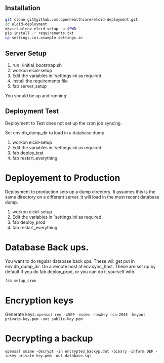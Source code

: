 ## Installation

```bash
git clone git@github.com:openhealthcare/elcid-deployment.git
cd elcid-deployment
mkvirtualenv elcid-setup -a $PWD
pip install -r requirements.txt
cp settings.ini.example settings.in
```

## Server Setup

1. run ./initial_bootstrap.sh
2. workon elcid-setup
3. Edit the variables in `settings.ini as required.
4. install the requirements file
5. fab server_setup

You should be up and running!

## Deployment Test
Deployment to Test does not set up the cron job syncing.

Set env.db_dump_dir to load in a database dump

1. workon elcid-setup
2. Edit the variables in `settings.ini as required.
3. fab deploy_test
4. fab restart_everything


# Deployement to Production
Deployment to production sets up a dump directory. It assumes this is the same
directory on a different server. It will load in the most recent database
dump.

1. workon elcid-setup
2. Edit the variables in `settings.ini as required.
3. fab deploy_prod
4. fab restart_everything

# Database Back ups.
You want to do regular database back ups. These will get put in env.db_dump_dir.
On a remote host at env.sync_host. These are set up by default if you do
fab deploy_prod, or you can do it yourself with

```bash
fab setup_cron
```

# Encryption keys

Generate keys:
`openssl req -x509 -nodes -newkey rsa:2048 -keyout private-key.pem -out public-key.pem`

# Decrypting a backup

`openssl smime -decrypt -in encrypted_backyp.dat -binary -inform DEM -inkey private-key.pem -out database.sql`
